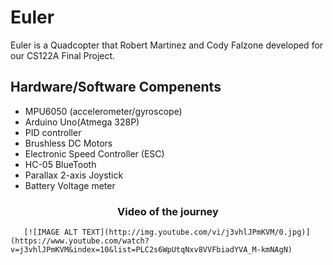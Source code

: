 # Euler 
Euler is a Quadcopter that Robert Martinez and Cody Falzone developed for our CS122A Final Project. 

## Hardware/Software Compenents
 * MPU6050 (accelerometer/gyroscope)
 * Arduino Uno(Atmega 328P)
 * PID controller
 * Brushless DC Motors
 * Electronic Speed Controller (ESC)
 * HC-05 BlueTooth 
 * Parallax 2-axis Joystick
 * Battery Voltage meter


 ### <center> Video of the journey</center>
    
       [![IMAGE ALT TEXT](http://img.youtube.com/vi/j3vhlJPmKVM/0.jpg)](https://www.youtube.com/watch?v=j3vhlJPmKVM&index=10&list=PLC2s6WpUtqNxv8VVFbiadYVA_M-kmNAgN)






